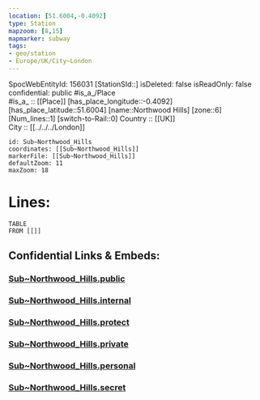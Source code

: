 ```yaml
---
location: [51.6004,-0.4092] 
type: Station 
mapzoom: [8,15] 
mapmarker: subway 
tags:
- geo/station
- Europe/UK/City~London
---
```

SpocWebEntityId: 156031
[StationSId::] 
isDeleted: false
isReadOnly: false
confidential: public
#is_a_/Place  
#is_a_ :: [[Place]] 
[has_place_longitude::-0.4092] 
[has_place_latitude::51.6004] 
[name::Northwood Hills] 
[zone::6] 
[Num_lines::1] 
[switch-to-Rail::0] 
Country :: [[UK]]  
City :: [[../../../London]]  


```leaflet
id: Sub~Northwood_Hills
coordinates: [[Sub~Northwood_Hills]] 
markerFile: [[Sub~Northwood_Hills]] 
defaultZoom: 11 
maxZoom: 18
```


# Lines: 
```dataview
TABLE 
FROM [[]] 
```


## Confidential Links & Embeds: 

### [Sub~Northwood_Hills.public](/_public/\Earth\Continent\Europe\Europe~North\UK\England\Regions~England\London,Greater\cities~GreaterLondon\Underground\StationSub~Northwood_Hills.public.md) 

### [Sub~Northwood_Hills.internal](/_internal/\Earth\Continent\Europe\Europe~North\UK\England\Regions~England\London,Greater\cities~GreaterLondon\Underground\StationSub~Northwood_Hills.internal.md) 

### [Sub~Northwood_Hills.protect](/_protect/\Earth\Continent\Europe\Europe~North\UK\England\Regions~England\London,Greater\cities~GreaterLondon\Underground\StationSub~Northwood_Hills.protect.md) 

### [Sub~Northwood_Hills.private](/_private/\Earth\Continent\Europe\Europe~North\UK\England\Regions~England\London,Greater\cities~GreaterLondon\Underground\StationSub~Northwood_Hills.private.md) 

### [Sub~Northwood_Hills.personal](/_personal/\Earth\Continent\Europe\Europe~North\UK\England\Regions~England\London,Greater\cities~GreaterLondon\Underground\StationSub~Northwood_Hills.personal.md) 

### [Sub~Northwood_Hills.secret](/_secret/\Earth\Continent\Europe\Europe~North\UK\England\Regions~England\London,Greater\cities~GreaterLondon\Underground\StationSub~Northwood_Hills.secret.md)

